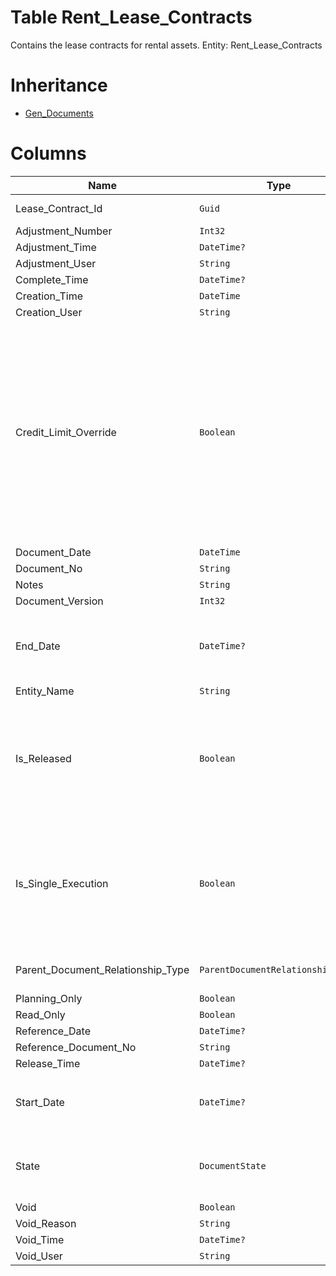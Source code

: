 # Table Rent_Lease_Contracts

Contains the lease contracts for rental assets. Entity: Rent_Lease_Contracts

# Inheritance

* [Gen_Documents](Gen_Documents.md)

# Columns

| Name | Type | Value | Description |
| - | - | - | --- |
|Lease_Contract_Id|`Guid`|`PK`, Readonly||
|Adjustment_Number|`Int32`|Readonly||
|Adjustment_Time|`DateTime?`|Readonly||
|Adjustment_User|`String`|Readonly||
|Complete_Time|`DateTime?`|Readonly||
|Creation_Time|`DateTime`|Readonly||
|Creation_User|`String`|Readonly||
|Credit_Limit_Override|`Boolean`||Specifies whether the sales orders for rent and consumables that are created by this contract are allowed to be released even in the case of violations of credit limit or presence of overdue receivables. `Required` `Default(false)` |
|Document_Date|`DateTime`|||
|Document_No|`String`|||
|Notes|`String`|||
|Document_Version|`Int32`|Readonly||
|End_Date|`DateTime?`||Ending date (inclusive) of the lease contract. `Filter(multi eq;ge;le)` |
|Entity_Name|`String`|Readonly||
|Is_Released|`Boolean`|Readonly|True if the document is not void and its state is released or greater. `Required` `Default(false)` `Filter(eq)` `ReadOnly` |
|Is_Single_Execution|`Boolean`|Readonly|Specifies whether the document is a single execution of its order document. `Required` `Default(false)` `Filter(eq)` `ReadOnly` |
|Parent_Document_Relationship_Type|`ParentDocumentRelationshipType?`|Allowed: `S`, `N`, Readonly||
|Planning_Only|`Boolean`|Readonly||
|Read_Only|`Boolean`|Readonly||
|Reference_Date|`DateTime?`|||
|Reference_Document_No|`String`|||
|Release_Time|`DateTime?`|Readonly||
|Start_Date|`DateTime?`||Starting date of the lease contract. `Filter(multi eq;ge;le)` |
|State|`DocumentState`|Allowed: `0`, `5`, `10`, `20`, `30`, `40`, `50`, Readonly||
|Void|`Boolean`|Readonly||
|Void_Reason|`String`|Readonly||
|Void_Time|`DateTime?`|Readonly||
|Void_User|`String`|Readonly||
